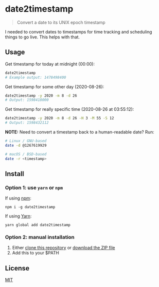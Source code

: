 # date2timestamp

> Convert a date to its UNIX epoch timestamp

I needed to convert dates to timestamps for time tracking and scheduling things to go live.  This helps with that.

## Usage

Get timestamp for today at midnight (00:00):

```bash
date2timestamp
# Example output: 1478498400
```

Get timestamp for some other day (2020-08-26):

```bash
date2timestamp -y 2020 -m 8 -d 26
# Output: 1598418000
```

Get timestamp for really specific time (2020-08-26 at 03:55:12):

```bash
date2timestamp -y 2020 -m 8 -d 26 -H 3 -M 55 -S 12
# Output: 1598432112
```

**NOTE:**
Need to convert a timestamp back to a human-readable date?  Run:

```bash
# Linux / GNU-based
date -d @1267619929

# macOS / BSD-based
date -r <timestamp>
```

## Install

### Option 1: use `yarn` or `npm`

If using [npm](https://www.npmjs.com/):

```shell
npm i -g date2timestamp
```

If using [Yarn](https://yarnpkg.com/):

```shell
yarn global add date2timestamp
```

### Option 2: manual installation

  1. Either [clone this repository](https://help.github.com/articles/cloning-a-repository/) or [download the ZIP file](https://github.com/blakek/date2timestamp/archive/master.zip)
  2. Add this to your $PATH

## License

[MIT](https://raw.githubusercontent.com/blakek/date2timestamp/master/LICENSE)
